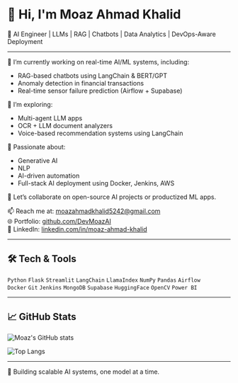 # 👋 Hi, I'm Moaz Ahmad Khalid

🚀 AI Engineer | LLMs | RAG | Chatbots | Data Analytics | DevOps-Aware Deployment

---

🔭 I’m currently working on real-time AI/ML systems, including:
- RAG-based chatbots using LangChain & BERT/GPT
- Anomaly detection in financial transactions
- Real-time sensor failure prediction (Airflow + Supabase)

🌱 I’m exploring:
- Multi-agent LLM apps
- OCR + LLM document analyzers
- Voice-based recommendation systems using LangChain

🤖 Passionate about:
- Generative AI
- NLP
- AI-driven automation
- Full-stack AI deployment using Docker, Jenkins, AWS

👯 Let’s collaborate on open-source AI projects or productized ML apps.

📫 Reach me at: moazahmadkhalid5242@gmail.com  
🌐 Portfolio: [github.com/DevMoazAI](https://github.com/DevMoazAI)  
💼 LinkedIn: [linkedin.com/in/moaz-ahmad-khalid](https://linkedin.com/in/moaz-ahmad-khalid)

---

## 🛠️ Tech & Tools

`Python` `Flask` `Streamlit` `LangChain` `LlamaIndex` `NumPy` `Pandas` `Airflow`  
`Docker` `Git` `Jenkins` `MongoDB` `Supabase` `HuggingFace` `OpenCV` `Power BI`

---

## 📈 GitHub Stats

![Moaz's GitHub stats](https://github-readme-stats.vercel.app/api?username=DevMoazAI&show_icons=true&theme=radical)

![Top Langs](https://github-readme-stats.vercel.app/api/top-langs/?username=DevMoazAI&layout=compact&theme=radical)

---

🌟 Building scalable AI systems, one model at a time.
